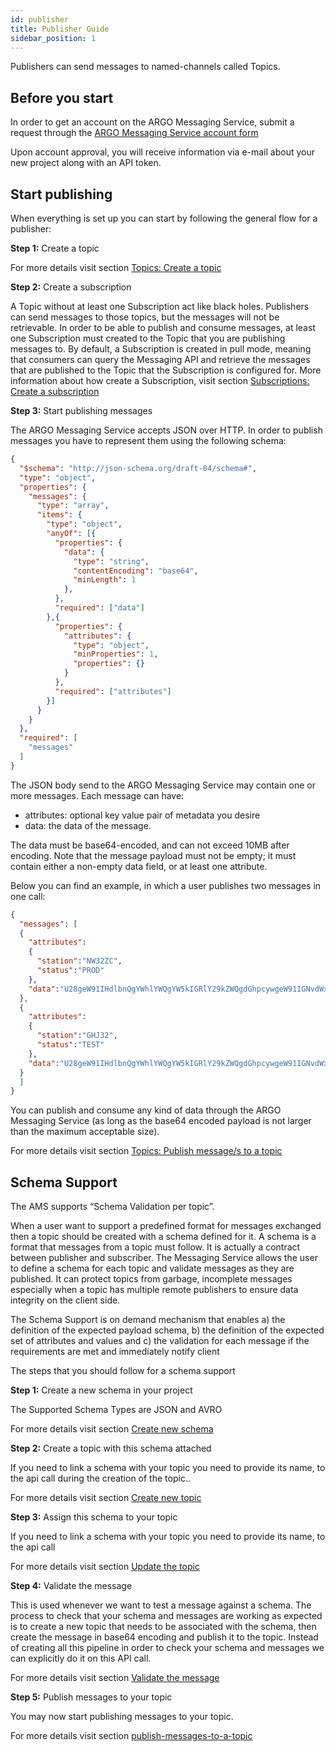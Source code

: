 ```yaml
---
id: publisher
title: Publisher Guide
sidebar_position: 1
---
```


Publishers can send messages to named-channels called Topics. 

## Before you start

In order to get an account on the ARGO Messaging Service, submit a request through the [ARGO Messaging Service account form](https://ams-register.argo.grnet.gr/)

Upon account approval, you will receive information via e-mail about your new project along with an API token.

## Start publishing

When everything is set up you can start by following the general flow for a publisher:

**Step 1:** Create a topic

For more details visit section [Topics: Create a topic](/api_advanced/api_topics.md#put-manage-topics-create-new-topic)

**Step 2:** Create a subscription

A Topic without at least one Subscription act like black holes. Publishers can send messages to those topics, but the messages will not be retrievable. In order to be able to publish and consume messages, at least one Subscription must created to the Topic that you are publishing messages to. By default, a Subscription is created in pull mode, meaning that consumers can query the Messaging API and retrieve the messages that are published to the Topic that the Subscription is configured for. More information about how create a Subscription, visit section [Subscriptions: Create a subscription](/api_advanced/api_subs.md#put-manage-subscriptions-create-subscriptions)

**Step 3:** Start publishing messages

The ARGO Messaging Service accepts JSON over HTTP. In order to publish messages you have to represent them using the following schema:

```json
{
  "$schema": "http://json-schema.org/draft-04/schema#",
  "type": "object",
  "properties": {
    "messages": {
      "type": "array",
      "items": {
        "type": "object",
        "anyOf": [{
          "properties": {
            "data": {
              "type": "string",
              "contentEncoding": "base64",
              "minLength": 1
            },
          },
          "required": ["data"]
        },{
          "properties": {
            "attributes": {
              "type": "object",
              "minProperties": 1,
              "properties": {}
            }
          },
          "required": ["attributes"]
        }]
      }
    }
  },
  "required": [
    "messages"
  ]
}
```

The JSON body send to the ARGO Messaging Service may contain one or more messages. Each message can have:

 - attributes: optional key value pair of metadata you desire
 - data: the data of the message.

The data must be base64-encoded, and can not exceed 10MB after encoding. Note that the message payload must not be empty; it must contain either a non-empty data field, or at least one attribute.

Below you can find an example, in which a user publishes two messages in one call:

```json
{
  "messages": [
  {
    "attributes":
    {
      "station":"NW32ZC",
      "status":"PROD"
    },
    "data":"U28geW91IHdlbnQgYWhlYWQgYW5kIGRlY29kZWQgdGhpcywgeW91IGNvdWxkbid0IHJlc2lzdCBlaCA/"
  },
  {
    "attributes":
    {
      "station":"GHJ32",
      "status":"TEST"
    },
    "data":"U28geW91IHdlbnQgYWhlYWQgYW5kIGRlY29kZWQgdGhpcywgeW91IGNvdWxkbid0IHJlc2lzdCBlaCA/"
  }
  ]
}
```

You can publish and consume any kind of data through the ARGO Messaging Service (as long as the base64 encoded payload is not larger than the maximum acceptable size).

For more details visit section [Topics: Publish message/s to a topic](/api_advanced/api_topics.md#post-publish-messages-to-a-topic)

## Schema Support 

The AMS supports “Schema Validation per topic”. 

When a user want to support a predefined format for messages exchanged then a topic should be created with a schema defined for it.
A schema is a format that messages from a topic must follow. It is actually a contract between publisher and subscriber. The Messaging Service allows the user to define a schema for each topic and validate messages as they are published. It can protect topics from garbage, incomplete messages especially when a topic has multiple remote publishers to ensure data integrity on the client side.

The Schema Support is on demand mechanism that enables a) the definition of the expected payload schema, b) the definition of the expected set of attributes and values and c) the validation for each message if the requirements are met and immediately notify client

The steps that you should follow for a schema support 

**Step 1:** Create a new schema in your project

The Supported Schema Types are JSON and AVRO

For more details visit section  [Create new schema](/api_advanced/api_schemas.md#post-manage-schemas---create-new-schema)

**Step 2:** Create a topic with this schema attached

If you need to link a schema with your topic you need to provide its name, to the api call during the creation of the topic..

For more details visit section [Create new topic](/api_advanced/api_topics.md#put-manage-topics---create-new-topic) 
 
**Step 3:** Assign this schema to your topic 

If you need to link a schema with your topic you need to provide its name, to the api call

For more details visit section [Update the topic](/api_advanced/api_topics.md#put-manage-topics---create-new-topic) 

**Step 4:** Validate the message 

This  is used whenever we want to test a message against a schema. The process to check that your schema and messages are working as expected is to create a new topic that needs to be associated with the schema, then create the message in base64 encoding and publish it to the topic. Instead of creating all this pipeline in order to check your schema and messages we can explicitly do it on this API call.

For more details visit section [Validate the message](/api_advanced/api_schemas.md#post-manage-schemas---validate-message)  

**Step 5:** Publish messages to your topic 

You may now start publishing messages to your topic.

For more details visit section [publish-messages-to-a-topic](/api_advanced/api_topics.md#post-publish-messages-to-a-topic)

